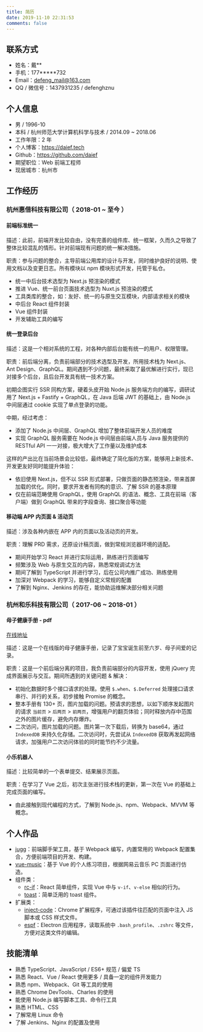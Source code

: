 ```yaml
---
title: 简历
date: 2019-11-10 22:31:53
comments: false
---
```


<!-- https://github.com/geekcompany/ResumeSample/blob/master/web.md -->

## 联系方式

- 姓名：戴\*\*
- 手机：177\*\*\*\*\*732
- Email：<defeng_mail@163.com>
- QQ / 微信号：1437931235 / defenghznu

## 个人信息

- 男 / 1996-10
- 本科 / 杭州师范大学计算机科学与技术 / 2014.09 ~ 2018.06
- 工作年限：2 年
- 个人博客：<https://daief.tech>
- Github：<https://github.com/daief>
- 期望职位：Web 前端工程师
- 现居城市：杭州市

## 工作经历

### 杭州惠借科技有限公司（ 2018-01 ~ 至今 ）

#### 前端标准统一

描述：此前，前端开发比较自由，没有完善的组件库、统一框架，久而久之导致了整体比较混乱的情形。针对前端现有问题的统一解决措施。

职责：参与问题的整合，主导前端公用库的设计与开发，同时维护良好的说明、使用文档以及变更日志。所有模块以 npm 模块形式开发，托管于私仓。

- 统一中后台技术选型为 Next.js 预渲染的模式
- 推进 Vue、统一前台页面技术选型为 Nuxt.js 预渲染的模式
- 工具类库的整合，如：友好、统一的与原生交互模块，内部请求相关的模块
- 中后台 React 组件封装
- Vue 组件封装
- 开发辅助工具的编写

#### 统一登录后台

描述：这是一个相对系统的工程，对各种内部后台能有统一的用户、权限管理。

职责：前后端分离，负责前端部分的技术选型及开发，所用技术栈为 Next.js、Ant Design、GraphQL。期间遇到不少问题，最终采取了最优解进行实行，现已对接多个后台，且后台开发具有统一技术方案。

初期企图实行 SSR 同构方案，硬着头皮开始 Node.js 服务端方向的编写，调研试用了 Next.js + Fastify + GraphQL，在 Java 后端 JWT 的基础上，由 Node.js 中间层通过 cookie 实现了单点登录的功能。

中期，经过考虑：

- 添加了 Node.js 中间层、GraphQL 增加了整体前端开发人员的难度
- 实现 GraphQL 服务需要在 Node.js 中间层由前端人员与 Java 服务提供的 RESTful API 一一对接，极大增大了工作量以及维护成本

这样的产出比在当前场景会比较低，最终确定了简化版的方案，能够用上新技术、开发更友好同时能提升体验：

- 依旧使用 Next.js，但不以 SSR 形式部署，只做页面的静态预渲染，带来首屏加载的优化。同时，要求开发者有同构的意识、了解 SSR 的基本原理
- 仅在前端范畴使用 GraphQL，使用 GraphQL 的语法、概念、工具在前端（客户端）做到 GraphQL 带来的字段查询、接口聚合等功能

#### 移动端 APP 内页面 & 活动页

描述：涉及各种内嵌在 APP 内的页面以及活动页的开发。

职责：理解 PRD 需求，还原设计稿页面，做到常规浏览器环境的适配。

- 期间开始学习 React 并进行实际运用，熟练进行页面编写
- 频繁涉及 Web 与原生交互的内容，熟悉常规调试方法
- 期间了解到 TypeScript 并进行学习，后在公司内推广成功、熟练使用
- 加深对 Webpack 的学习，能够自定义常规的配置
- 了解到 Nginx、Jenkins 的存在，能协助运维解决部分相关问题

### 杭州和乐科技有限公司（ 2017-06 ~ 2018-01 ）

#### 母子健康手册 - pdf

[在线地址](http://muzi.heletech.cn:3003/mz/mz-health-hz/read-pdf/html/ReadHandbook/read-handbook.html)

描述：这是一个在线版的母子健康手册，记录了宝宝诞生前至六岁、母子间爱的记录。

职责：这是一个前后端分离的项目，我负责前端部分的内容开发，使用 jQuery 完成界面展示与交互。期间所遇到的关键问题 & 解决：

- 初始化数据时多个接口请求的处理。使用 `$.when`、`$.Deferred` 处理接口请求串行、并行的关系，初步接触 Promise 的概念。
- 整本手册有 130+ 页，图片加载的问题。预请求的思想，以如下顺序发起图片的请求 `当前页` > `后两页` > `前两页`，增强用户的翻页体验；同时释放内存中范围之外的图片缓存，避免内存爆炸。
- 二次访问，图片加载的问题。图片第一次下载后，转换为 base64，通过 `IndexedDB` 来持久化存储。二次访问时，先尝试从 `IndexedDB` 获取再发起网络请求，加强用户二次访问体验的同时能节约不少流量。

#### 小乐机器人

描述：比较简单的一个表单提交、结果展示页面。

职责：在学习了 Vue 之后，初次主张进行技术栈的更新，第一次在 Vue 的基础上完成页面的编写。

- 由此接触到现代编程的方式，了解到 Node.js、npm、Webpack、MVVM 等概念。

## 个人作品

- [jugg](https://github.com/daief/jugg)：前端脚手架工具，基于 Webpack 编写，内置常用的 Webpack 配置集合，方便前端项目的开发、构建。
- [vue-music](https://github.com/daief/vue-music)：基于 Vue 的个人练习项目，根据网易云音乐 PC 页面进行仿造。
- 组件类：
  - [rc-if](https://github.com/daief/rc-if)：React 简单组件，实现 Vue 中与 `v-if`、`v-else` 相似的行为。
  - [toast](https://github.com/daief/axew-toast)：简单泛用的 toast 组件。
- 扩展类：
  - [inject-code](https://github.com/daief/inject-code)：Chrome 扩展程序，可通过该插件往匹配的页面中注入 JS 脚本或 CSS 样式文件。
  - [espf](https://github.com/daief/espf)：Electron 应用程序，读取系统中 `.bash_profile`、`.zshrc` 等文件，方便对这类文件的编辑。

## 技能清单

- 熟悉 TypeScript、JavaScript / ES6+ 规范 / 偏爱 TS
- 熟悉 React、Vue / React 使用更多 / 具备一定的组件开发能力
- 熟悉 npm、Webpack、Git 等工具的使用
- 熟悉 Chrome DevTools、Charles 的使用
- 能使用 Node.js 编写脚本工具、命令行工具
- 熟悉 HTML、CSS
- 了解常用 Linux 命令
- 了解 Jenkins、Nginx 的配置及使用
